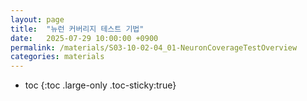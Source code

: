 ```yaml
---
layout: page
title:  "뉴런 커버리지 테스트 기법"
date:   2025-07-29 10:00:00 +0900
permalink: /materials/S03-10-02-04_01-NeuronCoverageTestOverview
categories: materials
---
```

* toc
{:toc .large-only .toc-sticky:true}

